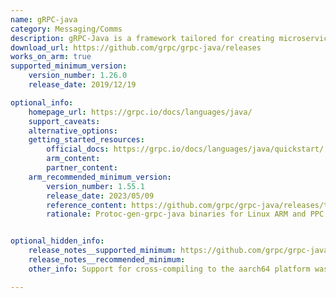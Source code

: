 ```yaml
---
name: gRPC-java
category: Messaging/Comms
description: gRPC-Java is a framework tailored for creating microservices that utilize remote procedure calls (RPC) for communication. It employs Protocol Buffers for efficient serialization of data, allowing seamless interaction between services implemented in various programming languages.
download_url: https://github.com/grpc/grpc-java/releases
works_on_arm: true
supported_minimum_version:
    version_number: 1.26.0
    release_date: 2019/12/19

optional_info:
    homepage_url: https://grpc.io/docs/languages/java/
    support_caveats:
    alternative_options:
    getting_started_resources:
        official_docs: https://grpc.io/docs/languages/java/quickstart/
        arm_content:
        partner_content:
    arm_recommended_minimum_version:
        version_number: 1.55.1
        release_date: 2023/05/09
        reference_content: https://github.com/grpc/grpc-java/releases/tag/v1.55.1
        rationale: Protoc-gen-grpc-java binaries for Linux ARM and PPC are now built using Ubuntu 18.04. They will no longer work on Ubuntu 16.04 and Debian 9. This change ensures better compatibility and performance on modern ARM64 systems. The release also stabilized frequently used compression APIs, which can lead to improved performance and reliability in ARM64 environments.


optional_hidden_info:
    release_notes__supported_minimum: https://github.com/grpc/grpc-java/releases/tag/v1.26.0
    release_notes__recommended_minimum:
    other_info: Support for cross-compiling to the aarch64 platform was introduced in version 1.26.0, with the relevant pull request available [here](https://github.com/grpc/grpc-java/pull/6441).

---
```

